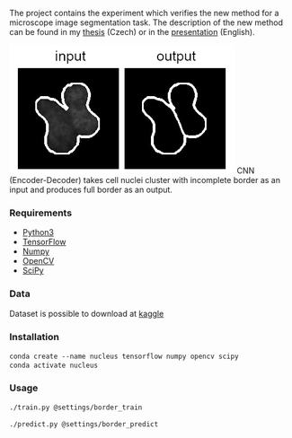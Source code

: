 The project contains the experiment which verifies the new method for a microscope image segmentation task. The description of the new method can be found in my [thesis](jndiplom.pdf) (Czech) or in the [presentation](nuclei_seg_jn.pdf) (English).

![](in_out.png?raw=true "CNN input and output examples")
CNN (Encoder-Decoder) takes cell nuclei cluster with incomplete border as an input and produces full border as an output.

### Requirements
- [Python3](https://www.python.org/)
- [TensorFlow](https://www.tensorflow.org/)
- [Numpy](http://www.numpy.org/)
- [OpenCV](https://opencv.org/)
- [SciPy](https://www.scipy.org/)

### Data
Dataset is possible to download at [kaggle](https://www.kaggle.com/gnovis/nucleus)

### Installation
```
conda create --name nucleus tensorflow numpy opencv scipy
conda activate nucleus
```

### Usage
```
./train.py @settings/border_train
```
```
./predict.py @settings/border_predict
